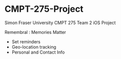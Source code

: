 # CMPT-275-Project

Simon Fraser University 
CMPT 275 Team 2 iOS Project

Remembral : Memories Matter
- Set reminders
- Geo-location tracking
- Personal and Contact Info

